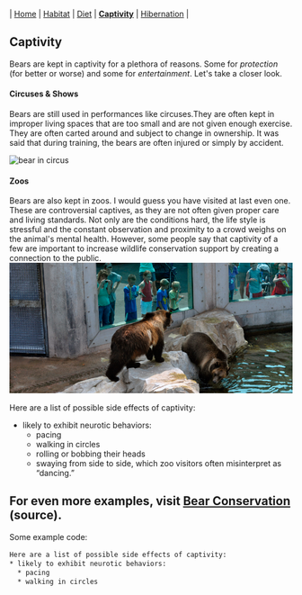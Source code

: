 | [Home](README.md) | [Habitat](page1.md) | [Diet](page2.md) | [**Captivity**](page3.md) | [Hibernation](page4.md) |
## Captivity
Bears are kept in captivity for a plethora of reasons. Some for _protection_ (for better or worse) and some for _entertainment_. Let's take a closer look.
#### Circuses & Shows
Bears are still used in performances like circuses.They are often kept in improper living spaces that are too small and are not given enough exercise. They are often carted around and subject to change in ownership. It was said that during training, the bears are often injured or simply by accident.

![bear in circus](https://media11.s-nbcnews.com/j/MSNBC/Components/Video/201910/f_mo_lon_bear_191024.focal-760x428.jpg)
#### Zoos
Bears are also kept in zoos. I would guess you have visited at last even one. These are controversial captives, as they are not often given proper care and living standards. Not only are the conditions hard, the life style is stressful and the constant observation and proximity to a crowd weighs on the animal's mental health. However, some people say that captivity of a few are important to increase wildlife conservation support by creating a connection to the public.
![bear in zoo](zooBear.png)

Here are a list of possible side effects of captivity:
* likely to exhibit neurotic behaviors:
  * pacing
  * walking in circles
  * rolling or bobbing their heads
  * swaying from side to side, which zoo visitors often misinterpret as “dancing.”

For even more examples, visit [Bear Conservation](http://www.bearconservation.org.uk/threats-captive-bears/) (source).
---
Some example code:

```
Here are a list of possible side effects of captivity:
* likely to exhibit neurotic behaviors:
  * pacing
  * walking in circles
```

